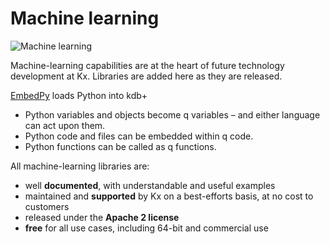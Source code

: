 # <i class="fa fa-share-alt"></i> Machine learning


![Machine learning](/img/ml.png)

Machine-learning capabilities are at the heart of future technology development at Kx.  Libraries are added here as they are released. 

[EmbedPy](embedpy/) loads Python into kdb+

-   Python variables and objects become q variables – and either language can act upon them. 
-   Python code and files can be embedded within q code.
-   Python functions can be called as q functions.

All machine-learning libraries are:

-   well **documented**, with understandable and useful examples
-   maintained and **supported** by Kx on a best-efforts basis, at no cost to customers
-   released under the **Apache 2 license**
-   **free** for all use cases, including 64-bit and commercial use
